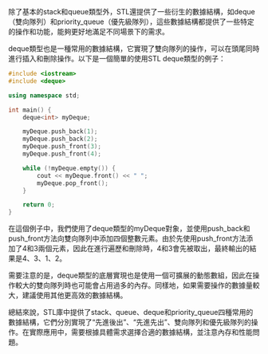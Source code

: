 除了基本的stack和queue類型外，STL還提供了一些衍生的數據結構，如deque（雙向隊列）和priority_queue（優先級隊列），這些數據結構都提供了一些特定的操作和功能，能夠更好地滿足不同場景下的需求。

deque類型也是一種常用的數據結構，它實現了雙向隊列的操作，可以在頭尾同時進行插入和刪除操作。以下是一個簡單的使用STL deque類型的例子：

```c++
#include <iostream>
#include <deque>

using namespace std;

int main() {
    deque<int> myDeque;

    myDeque.push_back(1);
    myDeque.push_back(2);
    myDeque.push_front(3);
    myDeque.push_front(4);

    while (!myDeque.empty()) {
        cout << myDeque.front() << " ";
        myDeque.pop_front();
    }

    return 0;
}
```

在這個例子中，我們使用了deque<int>類型的myDeque對象，並使用push_back和push_front方法向雙向隊列中添加四個整數元素。由於先使用push_front方法添加了4和3兩個元素，因此在進行遍歷和刪除時，4和3會先被取出，最終輸出的結果是4、3、1、2。

需要注意的是，deque類型的底層實現也是使用一個可擴展的動態數組，因此在操作較大的雙向隊列時也可能會占用過多的內存。同樣地，如果需要操作的數據量較大，建議使用其他更高效的數據結構。

總結來說，STL庫中提供了stack、queue、deque和priority_queue四種常用的數據結構，它們分別實現了“先進後出”、“先進先出”、雙向隊列和優先級隊列的操作。在實際應用中，需要根據具體需求選擇合適的數據結構，並注意內存和性能問題。
